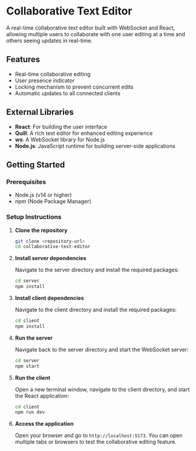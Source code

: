
# Collaborative Text Editor

A real-time collaborative text editor built with WebSocket and React, allowing multiple users to collaborate with one user editing at a time and others seeing updates in real-time.

## Features

- Real-time collaborative editing
- User presence indicator
- Locking mechanism to prevent concurrent edits
- Automatic updates to all connected clients

## External Libraries

- **React**: For building the user interface
- **Quill**: A rich text editor for enhanced editing experience
- **ws**: A WebSocket library for Node.js
- **Node.js**: JavaScript runtime for building server-side applications

## Getting Started

### Prerequisites

- Node.js (v14 or higher)
- npm (Node Package Manager)

### Setup Instructions

1. **Clone the repository**

   ```bash
   git clone <repository-url>
   cd collaborative-text-editor
   ```

2. **Install server dependencies**

   Navigate to the server directory and install the required packages:

   ```bash
   cd server
   npm install
   ```

3. **Install client dependencies**

   Navigate to the client directory and install the required packages:

   ```bash
   cd client
   npm install
   ```

4. **Run the server**

   Navigate back to the server directory and start the WebSocket server:

   ```bash
   cd server
   npm start
   ```

5. **Run the client**

   Open a new terminal window, navigate to the client directory, and start the React application:

   ```bash
   cd client
   npm run dev
   ```

6. **Access the application**

   Open your browser and go to `http://localhost:5173`. You can open multiple tabs or browsers to test the collaborative editing feature.
